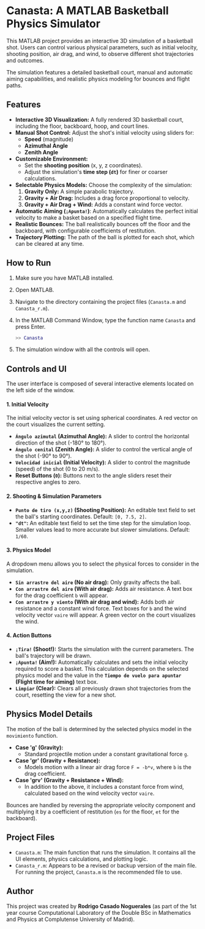 # Canasta: A MATLAB Basketball Physics Simulator

This MATLAB project provides an interactive 3D simulation of a basketball shot. Users can control various physical parameters, such as initial velocity, shooting position, air drag, and wind, to observe different shot trajectories and outcomes.

The simulation features a detailed basketball court, manual and automatic aiming capabilities, and realistic physics modeling for bounces and flight paths.

## Features

- **Interactive 3D Visualization:** A fully rendered 3D basketball court, including the floor, backboard, hoop, and court lines.
- **Manual Shot Control:** Adjust the shot's initial velocity using sliders for:
  - **Speed** (magnitude)
  - **Azimuthal Angle**
  - **Zenith Angle**
- **Customizable Environment:**
  - Set the **shooting position** (x, y, z coordinates).
  - Adjust the simulation's **time step (`dt`)** for finer or coarser calculations.
- **Selectable Physics Models:** Choose the complexity of the simulation:
  1.  **Gravity Only:** A simple parabolic trajectory.
  2.  **Gravity + Air Drag:** Includes a drag force proportional to velocity.
  3.  **Gravity + Air Drag + Wind:** Adds a constant wind force vector.
- **Automatic Aiming (`¡Apunta!`)**: Automatically calculates the perfect initial velocity to make a basket based on a specified flight time.
- **Realistic Bounces:** The ball realistically bounces off the floor and the backboard, with configurable coefficients of restitution.
- **Trajectory Plotting:** The path of the ball is plotted for each shot, which can be cleared at any time.

## How to Run

1.  Make sure you have MATLAB installed.
2.  Open MATLAB.
3.  Navigate to the directory containing the project files (`Canasta.m` and `Canasta_r.m`).
4.  In the MATLAB Command Window, type the function name `Canasta` and press Enter.

    ```matlab
    >> Canasta
    ```
5.  The simulation window with all the controls will open.

## Controls and UI

The user interface is composed of several interactive elements located on the left side of the window.

#### 1. Initial Velocity

The initial velocity vector is set using spherical coordinates. A red vector on the court visualizes the current setting.

-   **`Ángulo azimutal` (Azimuthal Angle):** A slider to control the horizontal direction of the shot (-180° to 180°).
-   **`Ángulo cenital` (Zenith Angle):** A slider to control the vertical angle of the shot (-90° to 90°).
-   **`Velocidad inicial` (Initial Velocity):** A slider to control the magnitude (speed) of the shot (0 to 20 m/s).
-   **Reset Buttons (`0`):** Buttons next to the angle sliders reset their respective angles to zero.

#### 2. Shooting & Simulation Parameters

-   **`Punto de tiro (x,y,z)` (Shooting Position):** An editable text field to set the ball's starting coordinates. Default: `[0, 7.5, 2]`.
-   **`"dt"`:** An editable text field to set the time step for the simulation loop. Smaller values lead to more accurate but slower simulations. Default: `1/60`.

#### 3. Physics Model

A dropdown menu allows you to select the physical forces to consider in the simulation.

-   **`Sin arrastre del aire` (No air drag):** Only gravity affects the ball.
-   **`Con arrastre del aire` (With air drag):** Adds air resistance. A text box for the drag coefficient `b` will appear.
-   **`Con arrastre y viento` (With air drag and wind):** Adds both air resistance and a constant wind force. Text boxes for `b` and the wind velocity vector `vaire` will appear. A green vector on the court visualizes the wind.

#### 4. Action Buttons

-   **`¡Tira!` (Shoot!):** Starts the simulation with the current parameters. The ball's trajectory will be drawn.
-   **`¡Apunta!` (Aim!):** Automatically calculates and sets the initial velocity required to score a basket. This calculation depends on the selected physics model and the value in the **`Tiempo de vuelo para apuntar` (Flight time for aiming)** text box.
-   **`Limpiar` (Clear):** Clears all previously drawn shot trajectories from the court, resetting the view for a new shot.

## Physics Model Details

The motion of the ball is determined by the selected physics model in the `movimiento` function.

-   **Case 'g' (Gravity):**
    -   Standard projectile motion under a constant gravitational force `g`.
-   **Case 'gr' (Gravity + Resistance):**
    -   Models motion with a linear air drag force `F = -b*v`, where `b` is the drag coefficient.
-   **Case 'grv' (Gravity + Resistance + Wind):**
    -   In addition to the above, it includes a constant force from wind, calculated based on the wind velocity vector `vaire`.

Bounces are handled by reversing the appropriate velocity component and multiplying it by a coefficient of restitution (`es` for the floor, `et` for the backboard).

## Project Files

-   `Canasta.m`: The main function that runs the simulation. It contains all the UI elements, physics calculations, and plotting logic.
-   `Canasta_r.m`: Appears to be a revised or backup version of the main file. For running the project, `Canasta.m` is the recommended file to use.

## Author

This project was created by **Rodrigo Casado Noguerales** (as part of the 1st year course Computational Laboratory of the Double BSc in Mathematics and Physics at Complutense University of Madrid).
